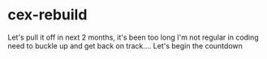 # cex-rebuild
Let's pull it off in next 2 months, it's been too long I'm not regular in coding need to  buckle up and get back on track....
Let's begin the countdown
